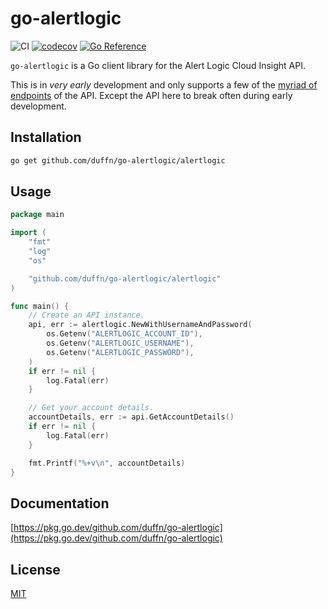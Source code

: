 # go-alertlogic

![CI](https://github.com/duffn/go-alertlogic/actions/workflows/ci.yml/badge.svg) [![codecov](https://codecov.io/gh/duffn/go-alertlogic/branch/main/graph/badge.svg?token=wH2QcSPvpn)](https://codecov.io/gh/duffn/go-alertlogic) [![Go Reference](https://pkg.go.dev/badge/github.com/duffn/go-alertlogic.svg)](https://pkg.go.dev/github.com/duffn/go-alertlogic)

`go-alertlogic` is a Go client library for the Alert Logic Cloud Insight API.

This is in _very early_ development and only supports a few of the [myriad of endpoints](https://console.cloudinsight.alertlogic.com/api/#/) of the API. Except the API here to break often during early development.

## Installation

```bash
go get github.com/duffn/go-alertlogic/alertlogic
```

## Usage

```go
package main

import (
	"fmt"
	"log"
	"os"

	"github.com/duffn/go-alertlogic/alertlogic"
)

func main() {
	// Create an API instance.
	api, err := alertlogic.NewWithUsernameAndPassword(
		os.Getenv("ALERTLOGIC_ACCOUNT_ID"),
		os.Getenv("ALERTLOGIC_USERNAME"),
		os.Getenv("ALERTLOGIC_PASSWORD"),
	)
	if err != nil {
		log.Fatal(err)
	}

	// Get your account details.
	accountDetails, err := api.GetAccountDetails()
	if err != nil {
		log.Fatal(err)
	}

	fmt.Printf("%+v\n", accountDetails)
}

```

## Documentation

[https://pkg.go.dev/github.com/duffn/go-alertlogic](https://pkg.go.dev/github.com/duffn/go-alertlogic)

## License

[MIT](https://opensource.org/licenses/MIT)
